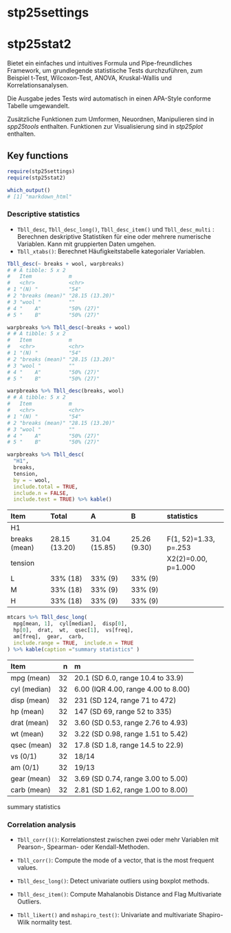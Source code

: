 stp25settings
================

# stp25stat2

Bietet ein einfaches und intuitives Formula und Pipe-freundliches
Framework, um grundlegende statistische Tests durchzuführen, zum
Beispiel t-Test, Wilcoxon-Test, ANOVA, Kruskal-Wallis und
Korrelationsanalysen.

Die Ausgabe jedes Tests wird automatisch in einen APA-Style conforme
Tabelle umgewandelt.

Zusätzliche Funktionen zum Umformen, Neuordnen, Manipulieren sind in
*spp25tools* enthalten. Funktionen zur Visualisierung sind in
*stp25plot* enthalten.

## Key functions

``` r
require(stp25settings)
require(stp25stat2)

which_output()
# [1] "markdown_html"
```

### Descriptive statistics

-   `Tbll_desc`, `Tbll_desc_long()`, `Tbll_desc_item()` und
    `Tbll_desc_multi` : Berechnen deskriptive Statistiken für eine oder
    mehrere numerische Variablen. Kann mit gruppierten Daten umgehen.
-   `Tbll_xtabs()`: Berechnet Häufigkeitstabelle kategorialer Variablen.

``` r
Tbll_desc(~ breaks + wool, warpbreaks)
# # A tibble: 5 x 2
#   Item            m              
#   <chr>           <chr>          
# 1 "(N) "          "54"           
# 2 "breaks (mean)" "28.15 (13.20)"
# 3 "wool "         ""             
# 4 "    A"         "50% (27)"     
# 5 "    B"         "50% (27)"

warpbreaks %>% Tbll_desc(~breaks + wool)
# # A tibble: 5 x 2
#   Item            m              
#   <chr>           <chr>          
# 1 "(N) "          "54"           
# 2 "breaks (mean)" "28.15 (13.20)"
# 3 "wool "         ""             
# 4 "    A"         "50% (27)"     
# 5 "    B"         "50% (27)"

warpbreaks %>% Tbll_desc(breaks, wool)
# # A tibble: 5 x 2
#   Item            m              
#   <chr>           <chr>          
# 1 "(N) "          "54"           
# 2 "breaks (mean)" "28.15 (13.20)"
# 3 "wool "         ""             
# 4 "    A"         "50% (27)"     
# 5 "    B"         "50% (27)"
```

``` r
warpbreaks %>% Tbll_desc(
  "H1",
  breaks,
  tension,
  by = ~ wool,
  include.total = TRUE,
  include.n = FALSE,
  include.test = TRUE) %>% kable()
```

| Item          | Total         | A             | B            | statistics            |
|:--------------|:--------------|:--------------|:-------------|:----------------------|
| H1            |               |               |              |                       |
| breaks (mean) | 28.15 (13.20) | 31.04 (15.85) | 25.26 (9.30) | F(1, 52)=1.33, p=.253 |
| tension       |               |               |              | X2(2)=0.00, p=1.000   |
| L             | 33% (18)      | 33% (9)       | 33% (9)      |                       |
| M             | 33% (18)      | 33% (9)       | 33% (9)      |                       |
| H             | 33% (18)      | 33% (9)       | 33% (9)      |                       |

``` r
mtcars %>% Tbll_desc_long(
  mpg[mean, 1],  cyl[median],  disp[0],
  hp[0],  drat,  wt,  qsec[1],  vs[freq],
  am[freq],  gear,  carb,
  include.range = TRUE,  include.n = TRUE
) %>% kable(caption ="summary statistics" )
```

| Item         |   n | m                                   |
|:-------------|----:|:------------------------------------|
| mpg (mean)   |  32 | 20.1 (SD 6.0, range 10.4 to 33.9)   |
| cyl (median) |  32 | 6.00 (IQR 4.00, range 4.00 to 8.00) |
| disp (mean)  |  32 | 231 (SD 124, range 71 to 472)       |
| hp (mean)    |  32 | 147 (SD 69, range 52 to 335)        |
| drat (mean)  |  32 | 3.60 (SD 0.53, range 2.76 to 4.93)  |
| wt (mean)    |  32 | 3.22 (SD 0.98, range 1.51 to 5.42)  |
| qsec (mean)  |  32 | 17.8 (SD 1.8, range 14.5 to 22.9)   |
| vs (0/1)     |  32 | 18/14                               |
| am (0/1)     |  32 | 19/13                               |
| gear (mean)  |  32 | 3.69 (SD 0.74, range 3.00 to 5.00)  |
| carb (mean)  |  32 | 2.81 (SD 1.62, range 1.00 to 8.00)  |

summary statistics

### Correlation analysis

-   `Tbll_corr()()`: Korrelationstest zwischen zwei oder mehr Variablen
    mit Pearson-, Spearman- oder Kendall-Methoden.

-   `Tbll_corr()`: Compute the mode of a vector, that is the most
    frequent values.

-   `Tbll_desc_long()`: Detect univariate outliers using boxplot
    methods.

-   `Tbll_desc_item()`: Compute Mahalanobis Distance and Flag
    Multivariate Outliers.

-   `Tbll_likert()` and `mshapiro_test()`: Univariate and multivariate
    Shapiro-Wilk normality test.
